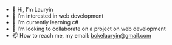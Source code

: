 - 👋 Hi, I’m Lauryin
- 👀 I’m interested in web development
- 🌱 I’m currently learning c#
- 💞️ I’m looking to collaborate on a project on web development
- 📫 How to reach me, my email: bokelauryin@gmail.com

<!---
Lauboke/Lauboke is a ✨ special ✨ repository because its `README.md` (this file) appears on your GitHub profile.
You can click the Preview link to take a look at your changes.
--->

